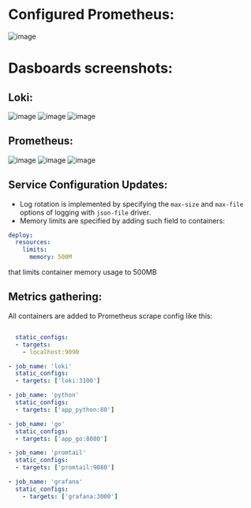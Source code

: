 # Configured Prometheus: 
![image](https://github.com/frog-da/DevOps/assets/84839431/496d89dd-7cc5-4441-a525-0476e63fe4d6)

# Dasboards screenshots:
## Loki:
![image](https://github.com/frog-da/DevOps/assets/84839431/5ac7e10c-34d1-447f-ae41-10714dc09fcc)
![image](https://github.com/frog-da/DevOps/assets/84839431/713c6906-27c8-4444-a3ec-6dcd6f868641)
![image](https://github.com/frog-da/DevOps/assets/84839431/16f1c77f-e8ed-40f7-90ac-1cbcdacc886e)

## Prometheus:
![image](https://github.com/frog-da/DevOps/assets/84839431/92fe84c9-d260-4b1b-ab6a-70c9c2c3dce6)
![image](https://github.com/frog-da/DevOps/assets/84839431/339beb1a-a530-4beb-a9df-0f45cd39a964)
![image](https://github.com/frog-da/DevOps/assets/84839431/1b51fb1a-cf7c-4a24-acb5-b352126b7d98)

## Service Configuration Updates:

- Log rotation is implemented by specifying the `max-size` and `max-file` options of logging with `json-file` driver.
- Memory limits are specified by adding such field to containers:

```yaml
deploy:
  resources:
    limits:
      memory: 500M
```

that limits container memory usage to 500MB

## Metrics gathering:

All containers are added to Prometheus scrape config like this:

```yaml

  static_configs:
  - targets:
    - localhost:9090

- job_name: 'loki'
  static_configs:
  - targets: ['loki:3100']

- job_name: 'python'
  static_configs:
  - targets: ['app_python:80']

- job_name: 'go'
  static_configs:
  - targets: ['app_go:8080']

- job_name: 'promtail'
  static_configs:
  - targets: ['promtail:9080']

- job_name: 'grafana'
  static_configs:
    - targets: ['grafana:3000']
```
